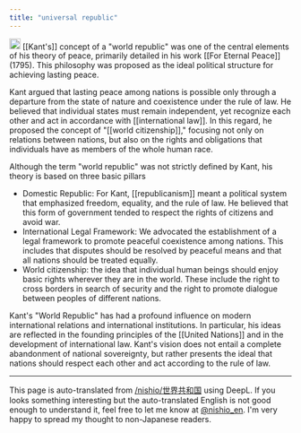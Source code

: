 ```yaml
---
title: "universal republic"
---
```


<img src='https://scrapbox.io/api/pages/nishio-en/gpt/icon' alt='gpt.icon' height="19.5"/> [[Kant's]] concept of a "world republic" was one of the central elements of his theory of peace, primarily detailed in his work [[For Eternal Peace]] (1795). This philosophy was proposed as the ideal political structure for achieving lasting peace.

Kant argued that lasting peace among nations is possible only through a departure from the state of nature and coexistence under the rule of law. He believed that individual states must remain independent, yet recognize each other and act in accordance with [[international law]]. In this regard, he proposed the concept of "[[world citizenship]]," focusing not only on relations between nations, but also on the rights and obligations that individuals have as members of the whole human race.

Although the term "world republic" was not strictly defined by Kant, his theory is based on three basic pillars
- Domestic Republic: For Kant, [[republicanism]] meant a political system that emphasized freedom, equality, and the rule of law. He believed that this form of government tended to respect the rights of citizens and avoid war.
- International Legal Framework: We advocated the establishment of a legal framework to promote peaceful coexistence among nations. This includes that disputes should be resolved by peaceful means and that all nations should be treated equally.
- World citizenship: the idea that individual human beings should enjoy basic rights wherever they are in the world. These include the right to cross borders in search of security and the right to promote dialogue between peoples of different nations.

Kant's "World Republic" has had a profound influence on modern international relations and international institutions. In particular, his ideas are reflected in the founding principles of the [[United Nations]] and in the development of international law. Kant's vision does not entail a complete abandonment of national sovereignty, but rather presents the ideal that nations should respect each other and act according to the rule of law.

---
This page is auto-translated from [/nishio/世界共和国](https://scrapbox.io/nishio/世界共和国) using DeepL. If you looks something interesting but the auto-translated English is not good enough to understand it, feel free to let me know at [@nishio_en](https://twitter.com/nishio_en). I'm very happy to spread my thought to non-Japanese readers.